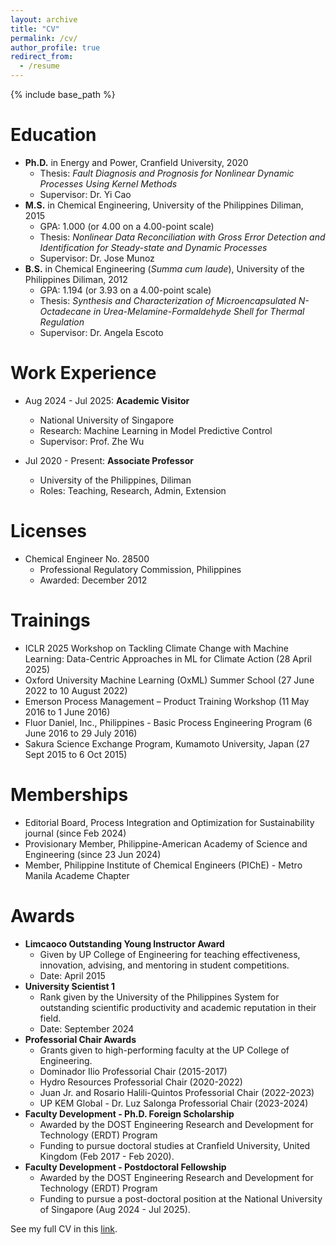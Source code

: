 ```yaml
---
layout: archive
title: "CV"
permalink: /cv/
author_profile: true
redirect_from:
  - /resume
---
```


{% include base_path %}

Education
======
* **Ph.D.** in Energy and Power, Cranfield University, 2020
  * Thesis: *Fault Diagnosis and Prognosis for Nonlinear Dynamic Processes Using Kernel Methods*
  * Supervisor: Dr. Yi Cao
* **M.S.** in Chemical Engineering, University of the Philippines Diliman, 2015
  * GPA: 1.000 (or 4.00 on a 4.00-point scale)
  * Thesis: *Nonlinear Data Reconciliation with Gross Error Detection and Identification for Steady-state and Dynamic Processes*
  * Supervisor: Dr. Jose Munoz
* **B.S.** in Chemical Engineering (*Summa cum laude*), University of the Philippines Diliman, 2012
  * GPA: 1.194 (or 3.93 on a 4.00-point scale)
  * Thesis: *Synthesis and Characterization of Microencapsulated N-Octadecane in Urea-Melamine-Formaldehyde Shell for Thermal Regulation*
  * Supervisor: Dr. Angela Escoto

Work Experience
======
* Aug 2024 - Jul 2025: **Academic Visitor**
  * National University of Singapore
  * Research: Machine Learning in Model Predictive Control
  * Supervisor: Prof. Zhe Wu

* Jul 2020 - Present: **Associate Professor**
  * University of the Philippines, Diliman
  * Roles: Teaching, Research, Admin, Extension

Licenses
======
* Chemical Engineer No. 28500
  * Professional Regulatory Commission, Philippines
  * Awarded: December 2012

Trainings
======
* ICLR 2025 Workshop on Tackling Climate Change with Machine Learning: Data-Centric Approaches in ML for Climate Action (28 April 2025)
* Oxford University Machine Learning (OxML) Summer School (27 June 2022 to 10 August 2022)
* Emerson Process Management – Product Training Workshop (11 May 2016 to 1 June 2016)
* Fluor Daniel, Inc., Philippines - Basic Process Engineering Program (6 June 2016 to 29 July 2016)
* Sakura Science Exchange Program, Kumamoto University, Japan (27 Sept 2015 to 6 Oct 2015)

Memberships
======
* Editorial Board, Process Integration and Optimization for Sustainability journal (since Feb 2024)
* Provisionary Member, Philippine-American Academy of Science and Engineering (since 23 Jun 2024)
* Member, Philippine Institute of Chemical Engineers (PIChE) - Metro Manila Academe Chapter

Awards
======
* **Limcaoco Outstanding Young Instructor Award**
  * Given by UP College of Engineering for teaching effectiveness, innovation, advising, and mentoring in student competitions.
  * Date: April 2015
* **University Scientist 1**
  * Rank given by the University of the Philippines System for outstanding scientific productivity and academic reputation in their field.
  * Date: September 2024
* **Professorial Chair Awards**
  * Grants given to high-performing faculty at the UP College of Engineering.
  * Dominador Ilio Professorial Chair (2015-2017)
  * Hydro Resources Professorial Chair (2020-2022)
  * Juan Jr. and Rosario Halili-Quintos Professorial Chair (2022-2023)
  * UP KEM Global - Dr. Luz Salonga Professorial Chair (2023-2024)
* **Faculty Development - Ph.D. Foreign Scholarship**
  * Awarded by the DOST Engineering Research and Development for Technology (ERDT) Program
  * Funding to pursue doctoral studies at Cranfield University, United Kingdom (Feb 2017 - Feb 2020).
* **Faculty Development - Postdoctoral Fellowship**
  * Awarded by the DOST Engineering Research and Development for Technology (ERDT) Program
  * Funding to pursue a post-doctoral position at the National University of Singapore (Aug 2024 - Jul 2025).
  
See my full CV in this [link](https://www.dropbox.com/scl/fi/dhu6u39se1fm73rr6ulo5/Karl-Ezra-Pilario-CV-2025.pdf?rlkey=a3eobo60mod0w528867l6vkel&st=jd09odob&dl=0).
